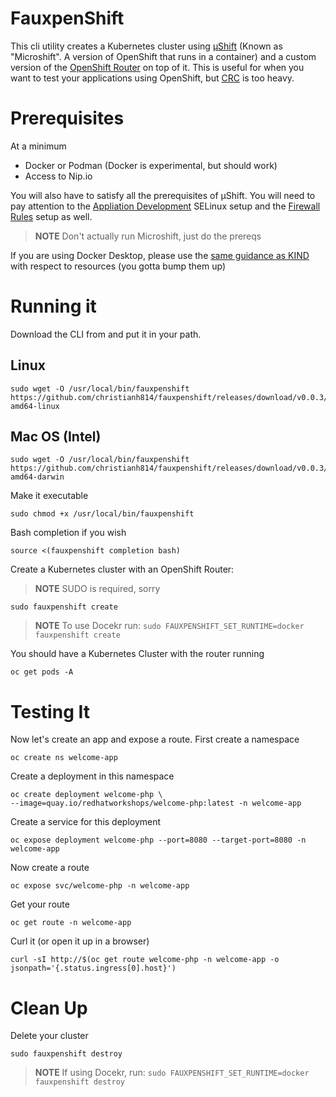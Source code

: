 # FauxpenShift

This cli utility creates a Kubernetes cluster using [µShift](https://microshift.io/docs/home/) (Known as "Microshift". A version of OpenShift that runs in a container) and a custom version of the [OpenShift Router](https://github.com/openshift/router) on top of it. This is useful for when you want to test your applications using OpenShift, but [CRC](https://developers.redhat.com/products/codeready-containers/overview) is too heavy.

# Prerequisites

At a minimum

* Docker or Podman (Docker is experimental, but should work)
* Access to Nip.io

You will also have to satisfy all the prerequisites of µShift. You will need to pay attention to the [Appliation Development](https://microshift.io/docs/getting-started/#using-microshift-for-application-development) SELinux setup and the [Firewall Rules](https://microshift.io/docs/getting-started/#deploying-microshift) setup as well.

> **NOTE** Don't actually run Microshift, just do the prereqs

If you are using Docker Desktop, please use the [same guidance as KIND](https://kind.sigs.k8s.io/docs/user/quick-start/#settings-for-docker-desktop) with respect to resources (you gotta bump them up)

# Running it

Download the CLI from and put it in your path.

## Linux

```shell
sudo wget -O /usr/local/bin/fauxpenshift https://github.com/christianh814/fauxpenshift/releases/download/v0.0.3/fauxpenshift-amd64-linux
```

## Mac OS (Intel)

```shell
sudo wget -O /usr/local/bin/fauxpenshift https://github.com/christianh814/fauxpenshift/releases/download/v0.0.3/fauxpenshift-amd64-darwin
```

Make it executable 

```shell
sudo chmod +x /usr/local/bin/fauxpenshift
```

Bash completion if you wish

```shell
source <(fauxpenshift completion bash)
```

Create a Kubernetes cluster with an OpenShift Router:

> **NOTE** SUDO is required, sorry

```shell
sudo fauxpenshift create
```

> **NOTE** To use Docekr run: `sudo FAUXPENSHIFT_SET_RUNTIME=docker fauxpenshift create`

You should have a Kubernetes Cluster with the router running

```shell
oc get pods -A
```

# Testing It

Now let's create an app and expose a route. First create a namespace

```shell
oc create ns welcome-app
```

Create a deployment in this namespace

```shell
oc create deployment welcome-php \
--image=quay.io/redhatworkshops/welcome-php:latest -n welcome-app
```

Create a service for this deployment

```shell
oc expose deployment welcome-php --port=8080 --target-port=8080 -n welcome-app
```

Now create a route

```shell
oc expose svc/welcome-php -n welcome-app
```

Get your route

```shell
oc get route -n welcome-app
```

Curl it (or open it up in a browser)

```shell
curl -sI http://$(oc get route welcome-php -n welcome-app -o jsonpath='{.status.ingress[0].host}')
```

# Clean Up

Delete your cluster

```shell
sudo fauxpenshift destroy
```

> **NOTE** If using Docekr, run:  `sudo FAUXPENSHIFT_SET_RUNTIME=docker fauxpenshift destroy`
